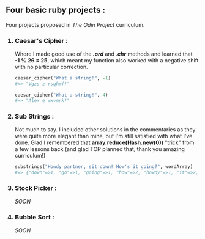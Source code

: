 ## Four basic ruby projects :

Four projects proposed in *The Odin Project* curriculum.

<ol> <h3><li> Caesar's Cipher :</h3>
Where  I made good use of the <b><i>.ord</i></b> and <i>.<b>chr</b></i> methods and learned that <b>-1 % 26 = 25</b>, which meant my function also worked with a negative shift with no particular correction.

``` ruby
caesar_cipher("What a string!", -1)
#=> "Vgzs z rsqhmf!"

caesar_cipher("What a string!", 4)
#=> "Alex e wxvmrk!"
```
### <li> Sub Strings :
Not much to say. I included other solutions in the commentaries as they were quite more elegant than mine, but I'm still satisfied with what I've done. Glad I remembered that **array.reduce(Hash.new(0))** "trick" from a few lessons back (and glad TOP planned that, thank you amazing curriculum!)
```ruby
substrings("Howdy partner, sit down! How's it going?", wordArray)
#=> {"down"=>1, "go"=>1, "going"=>1, "how"=>2, "howdy"=>1, "it"=>2, "i"=>3, "own"=>1, "part"=>1, "partner"=>1, "sit"=>1}
```

### <li> Stock Picker :
*SOON*

### <li> Bubble Sort :
*SOON*










